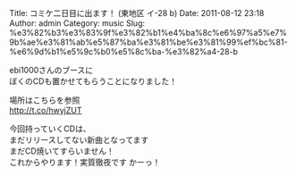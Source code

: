 Title: コミケ二日目に出ます！ (東地区 イ-28 b)
Date: 2011-08-12 23:18
Author: admin
Category: music
Slug: %e3%82%b3%e3%83%9f%e3%82%b1%e4%ba%8c%e6%97%a5%e7%9b%ae%e3%81%ab%e5%87%ba%e3%81%be%e3%81%99%ef%bc%81-%e6%9d%b1%e5%9c%b0%e5%8c%ba-%e3%82%a4-28-b

ebi1000さんのブースに  
ぼくのCDも置かせてもらうことになりました！

場所はこちらを参照  
http://t.co/hwyjZUT

今回持っていくCDは、  
まだリリースしてない新曲となってます  
まだCD焼いてすらいません！  
これからやります！実質徹夜です かーっ！
